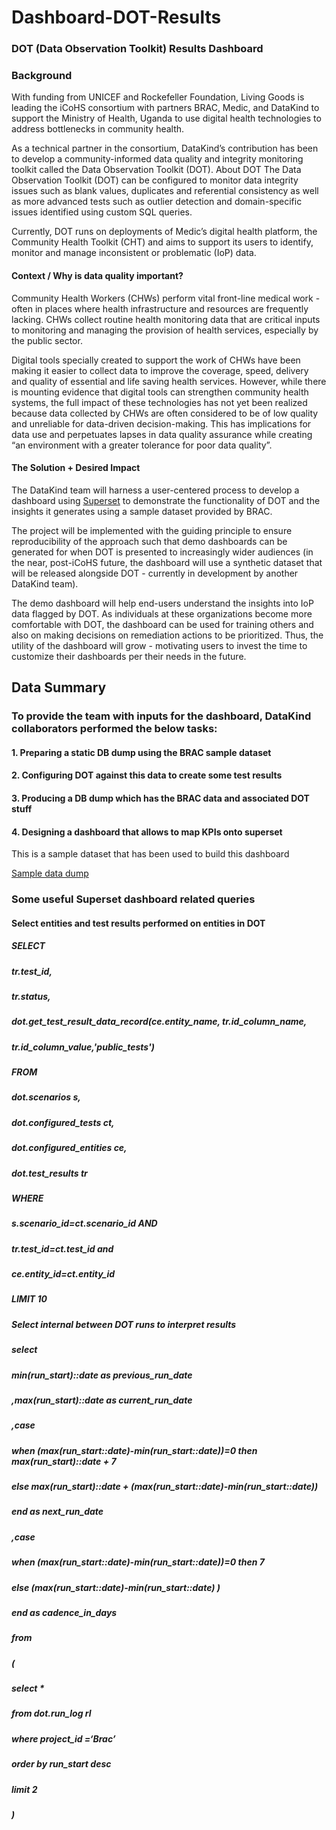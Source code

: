 # Dashboard-DOT-Results
### DOT (Data Observation Toolkit) Results Dashboard

### Background
With funding from UNICEF and Rockefeller Foundation, Living Goods is leading the iCoHS consortium with partners BRAC, Medic, and DataKind to support the Ministry of Health, Uganda to use digital health technologies to address bottlenecks in community health. 

As a technical partner in the consortium, DataKind’s contribution has been to develop a community-informed data quality and integrity monitoring toolkit called the Data Observation Toolkit (DOT).
About DOT
The Data Observation Toolkit (DOT) can be configured to monitor data integrity issues such as blank values, duplicates and referential consistency as well as more advanced tests such as outlier detection and domain-specific issues identified using custom SQL queries.

Currently, DOT runs on deployments of Medic’s digital health platform, the Community Health Toolkit (CHT) and aims to support its users to identify, monitor and manage inconsistent or problematic (IoP) data.


#### Context / Why is data quality important? 
Community Health Workers (CHWs) perform vital front-line medical work - often in places where health infrastructure and resources are frequently lacking. CHWs collect routine health monitoring data that are critical inputs to monitoring and managing the provision of health services, especially by the public sector.

Digital tools specially created to support the work of CHWs have been making it easier to collect data to improve the coverage, speed, delivery and quality of essential and life saving health services. However, while there is mounting evidence that digital tools can strengthen community health systems, the full impact of these technologies has not yet been realized because data collected by CHWs are often considered to be of low quality and unreliable for data-driven decision-making. This has implications for data use and perpetuates lapses in data quality assurance while creating “an environment with a greater tolerance for poor data quality”.  


#### The Solution + Desired Impact
The DataKind team will harness a user-centered process to develop a dashboard using <a href = "https://superset.apache.org/">Superset<a> to demonstrate the functionality of DOT and the insights it generates using a sample dataset provided by BRAC. 

The project will be implemented with the guiding principle to ensure reproducibility of the approach  such that demo dashboards can be generated for when DOT is presented to increasingly wider audiences (in the near, post-iCoHS future, the dashboard will use a synthetic dataset that will be released alongside DOT - currently in development by another DataKind team). 

The demo dashboard will help end-users understand the insights into IoP data flagged by DOT. As individuals at these organizations become more comfortable with DOT, the dashboard can be used for training others and also on making decisions on remediation actions to be prioritized. Thus, the utility of the dashboard will grow - motivating users to invest the time to customize their dashboards per their needs in the future. 

## Data Summary
### To provide the team with inputs for the dashboard, DataKind collaborators performed the below tasks:
#### 1. Preparing a static DB dump using the BRAC sample dataset
#### 2. Configuring DOT against this data to create some test results
#### 3. Producing a DB dump which has the BRAC data and associated DOT stuff
#### 4. Designing a dashboard that allows to map KPIs onto superset 

This is a sample dataset that has been used to build this dashboard

<a href="https://drive.google.com/drive/folders/1bQdNNBqnaODDFzQosn4J5zRZBD8EYDsE">Sample data dump</a>
  
### Some useful Superset dashboard related queries
  
#### Select entities and test results performed on entities in DOT
  
#####  SELECT 
#####   tr.test_id,
#####   tr.status,
#####   dot.get_test_result_data_record(ce.entity_name, tr.id_column_name, 
#####   tr.id_column_value,'public_tests')
##### FROM
#####   dot.scenarios s,
#####   dot.configured_tests ct,
#####   dot.configured_entities ce,
#####   dot.test_results tr
##### WHERE 
#####   s.scenario_id=ct.scenario_id AND
#####   tr.test_id=ct.test_id and 
#####   ce.entity_id=ct.entity_id
##### LIMIT 10

##### Select internal between DOT runs to interpret results
  
##### select
##### min(run_start)::date as previous_run_date
##### ,max(run_start)::date as current_run_date
##### ,case
#####		when (max(run_start::date)-min(run_start::date))=0 then max(run_start)::date + 7
#####		else max(run_start)::date + (max(run_start::date)-min(run_start::date))
#####	 end as next_run_date
#####	,case
#####		when (max(run_start::date)-min(run_start::date))=0 then 7
#####		else (max(run_start::date)-min(run_start::date) )
#####	 end as cadence_in_days
##### from
##### (
#####	select *
#####	from dot.run_log rl
#####	where project_id =‘Brac’
#####	order by run_start desc
#####	limit 2
##### )



